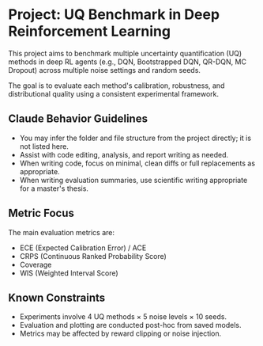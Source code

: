 # Project: UQ Benchmark in Deep Reinforcement Learning

This project aims to benchmark multiple uncertainty quantification (UQ) methods in deep RL agents (e.g., DQN, Bootstrapped DQN, QR-DQN, MC Dropout) across multiple noise settings and random seeds.

The goal is to evaluate each method's calibration, robustness, and distributional quality using a consistent experimental framework.

## Claude Behavior Guidelines

- You may infer the folder and file structure from the project directly; it is not listed here.
- Assist with code editing, analysis, and report writing as needed.
- When writing code, focus on minimal, clean diffs or full replacements as appropriate.
- When writing evaluation summaries, use scientific writing appropriate for a master's thesis.

## Metric Focus

The main evaluation metrics are:
- ECE (Expected Calibration Error) / ACE
- CRPS (Continuous Ranked Probability Score)
- Coverage
- WIS (Weighted Interval Score)

## Known Constraints

- Experiments involve 4 UQ methods × 5 noise levels × 10 seeds.
- Evaluation and plotting are conducted post-hoc from saved models.
- Metrics may be affected by reward clipping or noise injection.

